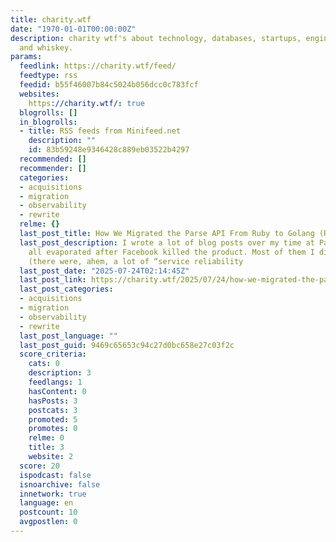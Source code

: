 ```yaml
---
title: charity.wtf
date: "1970-01-01T00:00:00Z"
description: charity wtf's about technology, databases, startups, engineering management,
  and whiskey.
params:
  feedlink: https://charity.wtf/feed/
  feedtype: rss
  feedid: b55f46007b84c5024b056dcc0c783fcf
  websites:
    https://charity.wtf/: true
  blogrolls: []
  in_blogrolls:
  - title: RSS feeds from Minifeed.net
    description: ""
    id: 83b59248e9346428c889eb03522b4297
  recommended: []
  recommender: []
  categories:
  - acquisitions
  - migration
  - observability
  - rewrite
  relme: {}
  last_post_title: How We Migrated the Parse API From Ruby to Golang (Resurrected)
  last_post_description: I wrote a lot of blog posts over my time at Parse, but they
    all evaporated after Facebook killed the product. Most of them I didn’t care about
    (there were, ahem, a lot of “service reliability
  last_post_date: "2025-07-24T02:14:45Z"
  last_post_link: https://charity.wtf/2025/07/24/how-we-migrated-the-parse-api-from-ruby-to-golang-resurrected/
  last_post_categories:
  - acquisitions
  - migration
  - observability
  - rewrite
  last_post_language: ""
  last_post_guid: 9469c65653c94c27d0bc658e27c03f2c
  score_criteria:
    cats: 0
    description: 3
    feedlangs: 1
    hasContent: 0
    hasPosts: 3
    postcats: 3
    promoted: 5
    promotes: 0
    relme: 0
    title: 3
    website: 2
  score: 20
  ispodcast: false
  isnoarchive: false
  innetwork: true
  language: en
  postcount: 10
  avgpostlen: 0
---
```

